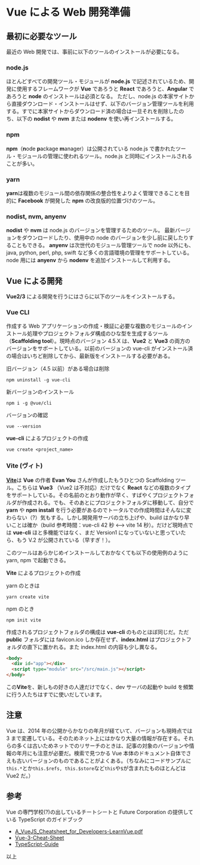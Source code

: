 # Vue による Web 開発準備

## 最初に必要なツール

最近の Web 開発では、事前に以下のツールのインストールが必要になる。

### node.js

ほとんどすべての開発ツール・モジュールが **node.js** で記述されているため、開発に使用するフレームワークが **Vue** であろうと **React** であろうと、**Angular** であろうと **node** のインストールは必須となる。
ただし、node.js の本家サイトから直接ダウンロード・インストールはせず、以下のバージョン管理ツールを利用する。すでに本家サイトからダウンロード済の場合は一旦それを削除したのち、以下の **nodist** や **nvm** または **nodenv** を使い再インストールする。

### npm

**npm**（**n**ode **p**ackage **m**anager）は公開されている node.js で書かれたツール・モジュールの管理に使われるツール。node.js と同時にインストールされることが多い。

### yarn

**yarn**は複数のモジュール間の依存関係の整合性をよりよく管理できることを目的に **Facebook** が開発した **npm** の改良版的位置づけのツール。

### nodist, nvm, anyenv

**nodist** や **nvm** は node.js のバージョンを管理するためのツール。
最新バージョンをダウンロードしたり、使用中の node のバージョンを少し前に戻したりすることもできる。
**anyenv** は次世代のモジュール管理ツールで node 以外にも、java, python, perl, php, swift など多くの言語環境の管理をサポートしている。node 用には **anyenv** から **nodenv** を追加インストールして利用する。

## Vue による開発

**Vue2/3** による開発を行うにはさらに以下のツールをインストールする。

### Vue CLI

作成する Web アプリケーションの作成・検証に必要な複数のモジュールのインストール処理やプロジェクトフォルダ構成のひな型を生成するツール（**Scaffolding tool**）。現時点のバージョン 4.5.X は、**Vue2** と **Vue3** の両方のバージョンをサポートしている。以前のバージョンの vue-cli がインストール済の場合はいちど削除してから、最新版をインストールする必要がある。

旧バージョン（4.5 以前）がある場合は削除

```shell
npm uninstall -g vue-cli
```

新バージョンのインストール

```shell
npm i -g @vue/cli
```

バージョンの確認

```shell
vue --version
```

**vue-cli** によるプロジェクトの作成

```shell
vue create <project_name>
```

### Vite (ヴィト)

[**Vite**](https://vitejs.dev/)は **Vue** の作者 **Evan You** さんが作成したもうひとつの Scaffolding ツール。こちらは **Vue3** （Vue2 は不対応）だけでなく **React** などの複数のタイプをサポートしている。その名前のとおり動作が早く、すばやくプロジェクトフォルダが作成される。でも、そのあとにプロジェクトフォルダに移動して、自分で **yarn** や **npm install** を行う必要があるのでトータルでの作成時間はそんなに変わらない（?）気もする。しかし開発用サーバの立ち上げや、build はかなり早いことは確か（build 参考時間：vue-cli 42 秒 <--> vite 14 秒）。だけど現時点では **vue-cli** ほと多機能ではなく、まだ Version1 になっていないと思っていたら、もう V.2 が公開されている（早すぎ！）。

このツールはあらかじめインストールしておかなくても以下の使用例のように yarn, npm で起動できる。

**Vite** によるプロジェクトの作成

yarn のときは

```shell
yarn create vite
```

npm のとき

```shell
npm init vite
```

作成されるプロジェクトフォルダの構成は **vue-cli** のものとほぼ同じだ。ただ **public** フォルダには favicon.ico しか存在せず、**index.html** はプロジェクトフォルダの直下に置かれる。また index.html の内容も少し異なる。

```html
<body>
  <div id="app"></div>
  <script type="module" src="/src/main.js"></script>
</body>
```

この**Vite**を、新しもの好きの人達だけでなく、dev サーバの起動や build を頻繁に行う人たちはすでに使いだしています。

## 注意

Vue は、2014 年の公開からかなりの年月が経ていて、バージョンも現時点では 3 まで変遷している。そのためネット上にはかなり大量の情報が存在する。それらの多くは古いためネットでのリサーチのときは、記事の対象のバージョンや情報の年月にも注意が必要だ。検索で見つかる Vue 本体のドキュメント自体でさえも古いバージョンのものであることがよくある。（ちなみにコードサンプルに`this.*`とか`this.$refs, this.$store`など`this`や`$`が含まれたものほとんどは Vue2 だ。）

## 参考

Vue の専門学校(?)の出しているチートシートと Future Corporation の提供している TypeScript のガイドブック

- [A_VueJS_Cheatsheet_for_Developers-LearnVue.pdf](./A_VueJS_Cheatsheet_for_Developers-LearnVue.pdf)
- [Vue-3-Cheat-Sheet](./Vue-3-Cheat-Sheet.pdf)
- [TypeScript-Guide](./typescript-guide.pdf)

以上
